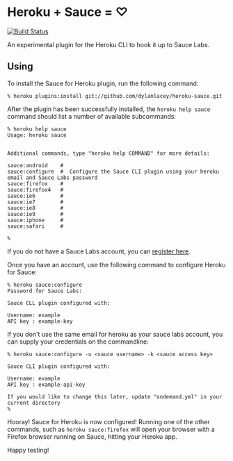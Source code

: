 # Heroku + Sauce = ♡

[![Build
Status](https://buildhive.cloudbees.com/job/rtyler/job/heroku-sauce/badge/icon)](https://buildhive.cloudbees.com/job/rtyler/job/heroku-sauce/)

An experimental plugin for the Heroku CLI to hook it up to Sauce Labs.


## Using

To install the Sauce for Heroku plugin, run the following command:

    % heroku plugins:install git://github.com/dylanlacey/heroku-sauce.git

After the plugin has been successfully installed, the `heroku help sauce`
command should list a number of available subcommands:

    % heroku help sauce
    Usage: heroku sauce


    Additional commands, type "heroku help COMMAND" for more details:

    sauce:android    # 
    sauce:configure  #  Configure the Sauce CLI plugin using your heroku email and Sauce Labs password
    sauce:firefox    # 
    sauce:firefox4   # 
    sauce:ie6        # 
    sauce:ie7        # 
    sauce:ie8        # 
    sauce:ie9        # 
    sauce:iphone     # 
    sauce:safari     # 

    %


If you do not have a Sauce Labs account, you can [register here](https://saucelabs.com/signup/plan/free).


Once you have an account, use the following command to configure Heroku for
Sauce:

    % heroku sauce:configure
    Password for Sauce Labs:

    Sauce CLL plugin configured with:
 
    Username: example
    API key : example-key

If you don't use the same email for heroku as your sauce labs account, you can supply your credentials on the commandline:

    % heroku sauce:configure -u <sauce username> -k <sauce access key>
    
    Sauce CLI plugin configured with:

    Username: example
    API key : example-api-key

    If you would like to change this later, update "ondemand.yml" in your current directory
    %


Hooray! Sauce for Heroku is now configured! Running one of the other commands,
such as `heroku sauce:firefox` will open your browser with a Firefox browser
running on Sauce, hitting your Heroku app.

Happy testing!
